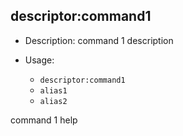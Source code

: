 descriptor:command1
-------------------

* Description: command 1 description
* Usage:

  * `descriptor:command1`
  * `alias1`
  * `alias2`

command 1 help
